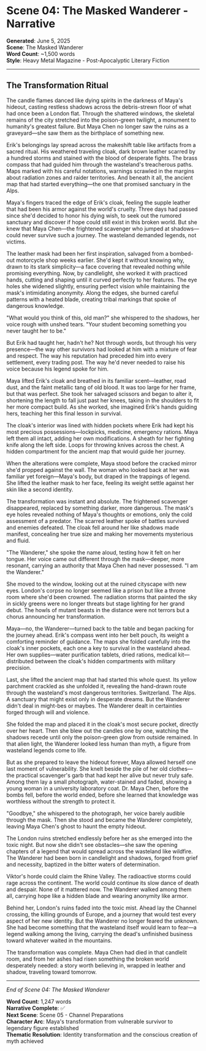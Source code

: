 # Scene 04: The Masked Wanderer - Narrative

**Generated**: June 5, 2025  
**Scene**: The Masked Wanderer  
**Word Count**: ~1,500 words  
**Style**: Heavy Metal Magazine - Post-Apocalyptic Literary Fiction  

---

## The Transformation Ritual

The candle flames danced like dying spirits in the darkness of Maya's hideout, casting restless shadows across the debris-strewn floor of what had once been a London flat. Through the shattered windows, the skeletal remains of the city stretched into the poison-green twilight, a monument to humanity's greatest failure. But Maya Chen no longer saw the ruins as a graveyard—she saw them as the birthplace of something new.

Erik's belongings lay spread across the makeshift table like artifacts from a sacred ritual. His weathered traveling cloak, dark brown leather scarred by a hundred storms and stained with the blood of desperate fights. The brass compass that had guided him through the wasteland's treacherous paths. Maps marked with his careful notations, warnings scrawled in the margins about radiation zones and raider territories. And beneath it all, the ancient map that had started everything—the one that promised sanctuary in the Alps.

Maya's fingers traced the edge of Erik's cloak, feeling the supple leather that had been his armor against the world's cruelty. Three days had passed since she'd decided to honor his dying wish, to seek out the rumored sanctuary and discover if hope could still exist in this broken world. But she knew that Maya Chen—the frightened scavenger who jumped at shadows—could never survive such a journey. The wasteland demanded legends, not victims.

The leather mask had been her first inspiration, salvaged from a bombed-out motorcycle shop weeks earlier. She'd kept it without knowing why, drawn to its stark simplicity—a face covering that revealed nothing while promising everything. Now, by candlelight, she worked it with practiced hands, cutting and shaping until it curved perfectly to her features. The eye holes she widened slightly, ensuring perfect vision while maintaining the mask's intimidating anonymity. Along the edges, she burned careful patterns with a heated blade, creating tribal markings that spoke of dangerous knowledge.

"What would you think of this, old man?" she whispered to the shadows, her voice rough with unshed tears. "Your student becoming something you never taught her to be."

But Erik had taught her, hadn't he? Not through words, but through his very presence—the way other survivors had looked at him with a mixture of fear and respect. The way his reputation had preceded him into every settlement, every trading post. The way he'd never needed to raise his voice because his legend spoke for him.

Maya lifted Erik's cloak and breathed in its familiar scent—leather, road dust, and the faint metallic tang of old blood. It was too large for her frame, but that was perfect. She took her salvaged scissors and began to alter it, shortening the length to fall just past her knees, taking in the shoulders to fit her more compact build. As she worked, she imagined Erik's hands guiding hers, teaching her this final lesson in survival.

The cloak's interior was lined with hidden pockets where Erik had kept his most precious possessions—lockpicks, medicine, emergency rations. Maya left them all intact, adding her own modifications. A sheath for her fighting knife along the left side. Loops for throwing knives across the chest. A hidden compartment for the ancient map that would guide her journey.

When the alterations were complete, Maya stood before the cracked mirror she'd propped against the wall. The woman who looked back at her was familiar yet foreign—Maya's body, but draped in the trappings of legend. She lifted the leather mask to her face, feeling its weight settle against her skin like a second identity.

The transformation was instant and absolute. The frightened scavenger disappeared, replaced by something darker, more dangerous. The mask's eye holes revealed nothing of Maya's thoughts or emotions, only the cold assessment of a predator. The scarred leather spoke of battles survived and enemies defeated. The cloak fell around her like shadows made manifest, concealing her true size and making her movements mysterious and fluid.

"The Wanderer," she spoke the name aloud, testing how it felt on her tongue. Her voice came out different through the mask—deeper, more resonant, carrying an authority that Maya Chen had never possessed. "I am the Wanderer."

She moved to the window, looking out at the ruined cityscape with new eyes. London's corpse no longer seemed like a prison but like a throne room where she'd been crowned. The radiation storms that painted the sky in sickly greens were no longer threats but stage lighting for her grand debut. The howls of mutant beasts in the distance were not terrors but a chorus announcing her transformation.

Maya—no, the Wanderer—turned back to the table and began packing for the journey ahead. Erik's compass went into her belt pouch, its weight a comforting reminder of guidance. The maps she folded carefully into the cloak's inner pockets, each one a key to survival in the wasteland ahead. Her own supplies—water purification tablets, dried rations, medical kit—distributed between the cloak's hidden compartments with military precision.

Last, she lifted the ancient map that had started this whole quest. Its yellow parchment crackled as she unfolded it, revealing the hand-drawn route through the wasteland's most dangerous territories. Switzerland. The Alps. A sanctuary that might exist only in desperate dreams. But the Wanderer didn't deal in might-bes or maybes. The Wanderer dealt in certainties forged through will and violence.

She folded the map and placed it in the cloak's most secure pocket, directly over her heart. Then she blew out the candles one by one, watching the shadows recede until only the poison-green glow from outside remained. In that alien light, the Wanderer looked less human than myth, a figure from wasteland legends come to life.

But as she prepared to leave the hideout forever, Maya allowed herself one last moment of vulnerability. She knelt beside the pile of her old clothes—the practical scavenger's garb that had kept her alive but never truly safe. Among them lay a small photograph, water-stained and faded, showing a young woman in a university laboratory coat. Dr. Maya Chen, before the bombs fell, before the world ended, before she learned that knowledge was worthless without the strength to protect it.

"Goodbye," she whispered to the photograph, her voice barely audible through the mask. Then she stood and became the Wanderer completely, leaving Maya Chen's ghost to haunt the empty hideout.

The London ruins stretched endlessly before her as she emerged into the toxic night. But now she didn't see obstacles—she saw the opening chapters of a legend that would spread across the wasteland like wildfire. The Wanderer had been born in candlelight and shadows, forged from grief and necessity, baptized in the bitter waters of determination.

Viktor's horde could claim the Rhine Valley. The radioactive storms could rage across the continent. The world could continue its slow dance of death and despair. None of it mattered now. The Wanderer walked among them all, carrying hope like a hidden blade and wearing anonymity like armor.

Behind her, London's ruins faded into the toxic mist. Ahead lay the Channel crossing, the killing grounds of Europe, and a journey that would test every aspect of her new identity. But the Wanderer no longer feared the unknown. She had become something that the wasteland itself would learn to fear—a legend walking among the living, carrying the dead's unfinished business toward whatever waited in the mountains.

The transformation was complete. Maya Chen had died in that candlelit room, and from her ashes had risen something the broken world desperately needed: a story worth believing in, wrapped in leather and shadow, traveling toward tomorrow.

---

*End of Scene 04: The Masked Wanderer*

**Word Count**: 1,247 words  
**Narrative Complete**: ✅  
**Next Scene**: Scene 05 - Channel Preparations  
**Character Arc**: Maya's transformation from vulnerable survivor to legendary figure established  
**Thematic Resolution**: Identity transformation and the conscious creation of myth achieved
